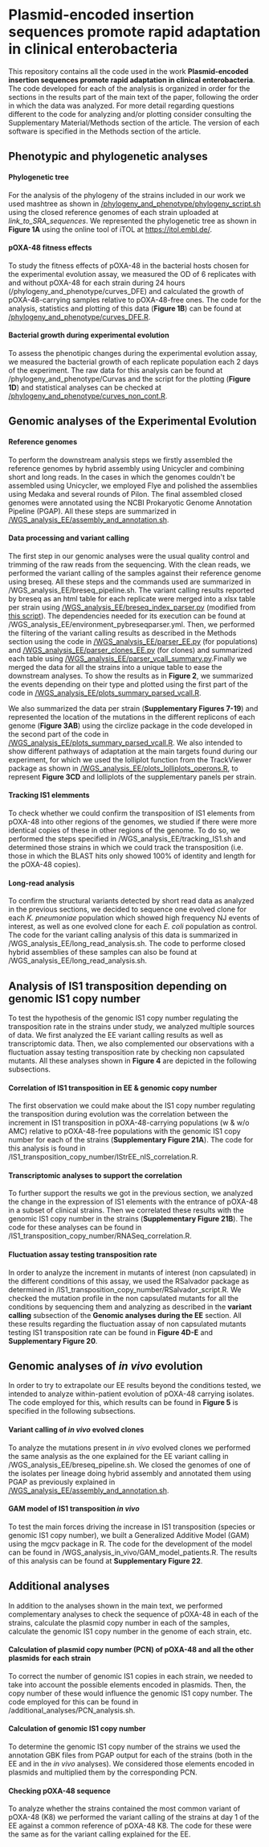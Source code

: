 # Plasmid-encoded insertion sequences promote rapid adaptation in clinical enterobacteria

This repository contains all the code used in the work **Plasmid-encoded insertion sequences promote rapid adaptation in clinical enterobacteria**. The code developed for each of the analysis is organized in order for the sections in the results part of the main text of the paper, following the order in which the data was analyzed. For more detail regarding questions different to the code for analyzing and/or plotting consider consulting the Supplementary Material/Methods section of the article. The version of each software is specified in the Methods section of the article.

## Phenotypic and phylogenetic analyses

#### Phylogenetic tree

For the analysis of the phylogeny of the strains included in our work we used mashtree as shown in [/phylogeny_and_phenotype/phylogeny_script.sh](https://github.com/jorgEVOplasmids/rapid_adaptation_pOXA48/blob/main/phylogeny_and_phenotype/phylogeny_script.sh) using the closed reference genomes of each strain uploaded at *link_to_SRA_sequences*. We represented the phylogenetic tree as shown in **Figure 1A** using the online tool of iTOL at https://itol.embl.de/. 

#### pOXA-48 fitness effects

To study the fitness effects of pOXA-48 in the bacterial hosts chosen for the experimental evolution assay, we measured the OD of 6 replicates with and without pOXA-48 for each strain during 24 hours (/phylogeny_and_phenotype/curves_DFE) and calculated the growth of pOXA-48-carrying samples relative to pOXA-48-free ones. The code for the analysis, statistics and plotting of this data (**Figure 1B**) can be found at [/phylogeny_and_phenotype/curves_DFE.R](https://github.com/jorgEVOplasmids/rapid_adaptation_pOXA48/blob/main/phylogeny_and_phenotype/curves_DFE.R).

#### Bacterial growth during experimental evolution

To assess the phenotipic changes during the experimental evolution assay, we measured the bacterial growth of each replicate population each 2 days of the experiment. The raw data for this analysis can be found at /phylogeny_and_phenotype/Curvas and the script for the plotting (**Figure 1D**) and statistical analyses can be checked at [/phylogeny_and_phenotype/curves_non_cont.R](https://github.com/jorgEVOplasmids/rapid_adaptation_pOXA48/blob/main/phylogeny_and_phenotype/curves_non_cont.R).

## Genomic analyses of the Experimental Evolution

#### Reference genomes

To perform the downstream analysis steps we firstly assembled the reference genomes by hybrid assembly using Unicycler and combining short and long reads. In the cases in which the genomes couldn't be assembled using Unicycler, we employed Flye and polished the assemblies using Medaka and several rounds of Pilon. The final assembled closed genomes were annotated using the NCBI Prokaryotic Genome Annotation Pipeline (PGAP). All these steps are summarized in [/WGS_analysis_EE/assembly_and_annotation.sh](https://github.com/jorgEVOplasmids/rapid_adaptation_pOXA48/blob/main/WGS_analysis_EE/assembly_and_annotation.sh).

#### Data processing and variant calling

The first step in our genomic analyses were the usual quality control and trimming of the raw reads from the sequencing. With the clean reads, we performed the variant calling of the samples against their reference genome using breseq. All these steps and the commands used are summarized in /WGS_analysis_EE/breseq_pipeline.sh. The variant calling results reported by breseq as an html table for each replicate were merged into a xlsx table per strain using [/WGS_analysis_EE/breseq_index_parser.py](https://github.com/jorgEVOplasmids/rapid_adaptation_pOXA48/blob/main/WGS_analysis_EE/breseq_index_parser.py) (modified from [this script](https://github.com/sirmicrobe/LabScripts/blob/master/BreseqCat3.py)). The dependencies needed for its execution can be found at /WGS_analysis_EE/environment_pybreseqparser.yml. Then, we performed the filtering of the variant calling results as described in the Methods section using the code in [/WGS_analysis_EE/parser_EE.py](https://github.com/jorgEVOplasmids/rapid_adaptation_pOXA48/blob/main/WGS_analysis_EE/parser_EE.py) (for populations) and [/WGS_analysis_EE/parser_clones_EE.py](https://github.com/jorgEVOplasmids/rapid_adaptation_pOXA48/blob/main/WGS_analysis_EE/parser_clones_EE.py) (for clones) and summarized each table using [/WGS_analysis_EE/parser_vcall_summary.py](https://github.com/jorgEVOplasmids/rapid_adaptation_pOXA48/blob/main/WGS_analysis_EE/parser_vcall_summary.py).Finally we merged the data for all the strains into a unique table to ease the downstream analyses. To show the results as in **Figure 2**, we summarized the events depending on their type and plotted using the first part of the code in [/WGS_analysis_EE/plots_summary_parsed_vcall.R](https://github.com/jorgEVOplasmids/rapid_adaptation_pOXA48/blob/main/WGS_analysis_EE/plots_summary_parsed_vcall.R).

We also summarized the data per strain (**Supplementary Figures 7-19**) and represented the location of the mutations in the different replicons of each genome (**Figure 3AB**) using the circlize package in the code developed in the second part of the code in [/WGS_analysis_EE/plots_summary_parsed_vcall.R](https://github.com/jorgEVOplasmids/rapid_adaptation_pOXA48/blob/main/WGS_analysis_EE/plots_summary_parsed_vcall.R). We also intended to show different pathways of adaptation at the main targets found during our experiment, for which we used the lolliplot function from the TrackViewer package as shown in [/WGS_analysis_EE/plots_lolliplots_operons.R](https://github.com/jorgEVOplasmids/rapid_adaptation_pOXA48/blob/main/WGS_analysis_EE/plots_lolliplots_operons.R), to represent **Figure 3CD** and lolliplots of the supplementary panels per strain.

#### Tracking IS1 elemments

To check whether we could confirm the transposition of IS1 elements from pOXA-48 into other regions of the genomes, we studied if there were more identical copies of these in other regions of the genome. To do so, we performed the steps specified in /WGS_analysis_EE/tracking_IS1.sh and determined those strains in which we could track the transposition (i.e. those in which the BLAST hits only showed 100% of identity and length for the pOXA-48 copies).

#### Long-read analysis

To confirm the structural variants detected by short read data as analyzed in the previous sections, we decided to sequence one evolved clone for each _K. pneumoniae_ population which showed high frequency NJ events of interest, as well as one evolved clone for each _E. coli_ population as control. The code for the variant calling analysis of this data is summarized in /WGS_analysis_EE/long_read_analysis.sh. The code to performe closed hybrid assemblies of these samples can also be found at /WGS_analysis_EE/long_read_analysis.sh.

## Analysis of IS1 transposition depending on genomic IS1 copy number

To test the hypothesis of the genomic IS1 copy number regulating the transposition rate in the strains under study, we analyzed multiple sources of data. We first analyzed the EE variant calling results as well as transcriptomic data. Then, we also complemented our observations with a fluctuation assay testing transposition rate by checking non capsulated mutants. All these analyses shown in **Figure 4** are depicted in the following subsections.

#### Correlation of IS1 transposition in EE & genomic copy number

The first observation we could make about the IS1 copy number regulating the transposition during evolution was the correlation between the increment in IS1 transposition in pOXA-48-carrying populations (w & w/o AMC) relative to pOXA-48-free populations with the genomic IS1 copy number for each of the strains (**Supplementary Figure 21A**). The code for this analysis is found in /IS1_transposition_copy_number/IStrEE_nIS_correlation.R.

#### Transcriptomic analyses to support the correlation

To further support the results we got in the previous section, we analyzed the change in the expression of IS1 elements with the entrance of pOXA-48 in a subset of clinical strains. Then we correlated these results with the genomic IS1 copy number in the strains (**Supplementary Figure 21B**). The code for these analyses can be found in /IS1_transposition_copy_number/RNASeq_correlation.R.

#### Fluctuation assay testing transposition rate

In order to analyze the increment in mutants of interest (non capsulated) in the different conditions of this assay, we used the RSalvador package as determined in /IS1_transposition_copy_number/RSalvador_script.R. We checked the mutation profile in the non capsulated mutants for all the conditions by sequencing them and analyzing as described in the **variant calling** subsection of the **Genomic analyses during the EE** section. All these results regarding the fluctuation assay of non capsulated mutants testing IS1 transposition rate can be found in **Figure 4D-E** and **Supplementary Figure 20**.

## Genomic analyses of _in vivo_ evolution

In order to try to extrapolate our EE results beyond the conditions tested, we intended to analyze within-patient evolution of pOXA-48 carrying isolates. The code employed for this, which results can be found in **Figure 5** is specified in the following subsections.

#### Variant calling of _in vivo_ evolved clones

To analyze the mutations present in _in vivo_ evolved clones we performed the same analysis as the one explained for the EE variant calling in /WGS_analysis_EE/breseq_pipeline.sh. We closed the genomes of one of the isolates per lineage doing hybrid assembly and annotated them using PGAP as previously explained in [/WGS_analysis_EE/assembly_and_annotation.sh](https://github.com/jorgEVOplasmids/rapid_adaptation_pOXA48/blob/main/WGS_analysis_EE/assembly_and_annotation.sh).  

#### GAM model of IS1 transposition _in vivo_

To test the main forces driving the increase in IS1 transposition (species or genomic IS1 copy number), we built a Generalized Additive Model (GAM) using the mgcv package in R. The code for the development of the model can be found in /WGS_analysis_in_vivo/GAM_model_patients.R. The results of this analysis can be found at **Supplementary Figure 22**.

## Additional analyses

In addition to the analyses shown in the main text, we performed complementary analyses to check the sequence of pOXA-48 in each of the strains, calculate the plasmid copy number in each of the samples, calculate the genomic IS1 copy number in the genome of each strain, etc.

#### Calculation of plasmid copy number (PCN) of pOXA-48 and all the other plasmids for each strain

To correct the number of genomic IS1 copies in each strain, we needed to take into account the possible elements encoded in plasmids. Then, the copy number of these would influence the genomic IS1 copy number. The code employed for this can be found in /additional_analyses/PCN_analysis.sh.

#### Calculation of genomic IS1 copy number

To determine the genomic IS1 copy number of the strains we used the annotation GBK files from PGAP output for each of the strains (both in the EE and in the _in vivo_ analyses). We considered those elements encoded in plasmids and multiplied them by the corresponding PCN.

#### Checking pOXA-48 sequence

To analyze whether the strains contained the most common variant of pOXA-48 (K8) we performed the variant calling of the strains at day 1 of the EE against a common reference of pOXA-48 K8. The code for these were the same as for the variant calling explained for the EE.
